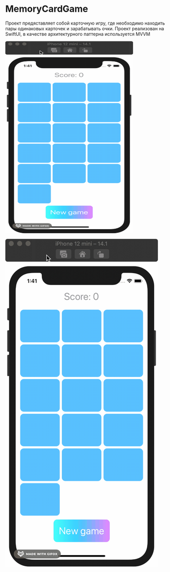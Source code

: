 # MemoryCardGame
Проект предяставляет собой карточную игру, где необходимо находить пары одинаковых карточек и зарабатывать очки.
Проект реализован на SwiftUI, в качестве архитектурного паттерна используется MVVM

<img src="https://raw.githubusercontent.com/d00m1r/MemoryCardGame/main/MemoryCardGame.gif" width="400" height="600" />

![Alt Text](https://raw.githubusercontent.com/d00m1r/MemoryCardGame/main/MemoryCardGame.gif)

